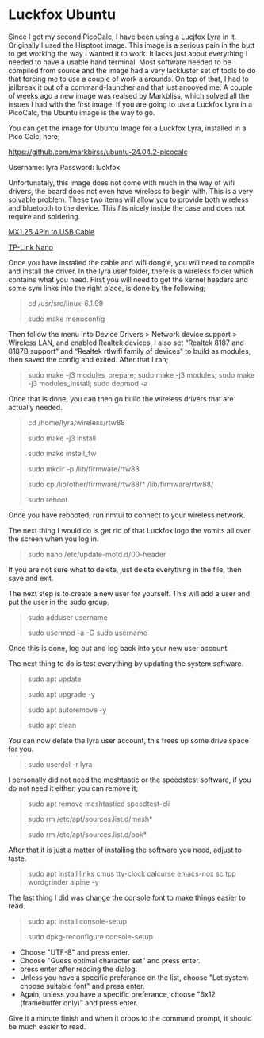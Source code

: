 # Luckfox Ubuntu

Since I got my second PicoCalc, I have been using a Lucjfox Lyra in it. Originally I used the Hisptoot image. This image is a serious pain in the butt to get working the way I wanted it to work. It lacks just about everything I needed to have a usable hand terminal. Most software needed to be compiled from source and the image had a very lackluster set of tools to do that forcing me to use a couple of work a arounds. On top of that, I had to jailbreak it out of a command-launcher and that just anooyed me. A couple of weeks ago a new image was realsed by Markbliss, which solved all the issues I had with the first image. If you are going to use a Luckfox Lyra in a PicoCalc, the Ubuntu image is the way to go.

You can get the image for Ubuntu Image for a Luckfox Lyra, installed in a Pico Calc, here;

https://github.com/markbirss/ubuntu-24.04.2-picocalc

Username: lyra Password: luckfox

Unfortunately, this image does not come with much in the way of wifi drivers, the board does not even have wireless to begin with. This is a very solvable problem. These two items will allow you to provide both wireless and bluetooth to the device. This fits nicely inside the case and does not require and soldering.

[MX1.25 4Pin to USB Cable](https://www.amazon.com/dp/B0DRD5792W?ref=ppx_yo2ov_dt_b_fed_asin_title)

[TP-Link Nano](https://www.amazon.com/dp/B0BJ7XJ27X?ref=ppx_yo2ov_dt_b_fed_asin_title&th=1)

Once you have installed the cable and wifi dongle, you will need to compile and install the driver. In the lyra user folder, there is a wireless folder which contains what you need. First you will need to get the kernel headers and some sym links into the right place, is done by the following;

> cd /usr/src/linux-6.1.99
>
> sudo make menuconfig

Then follow the menu into Device Drivers > Network device support > Wireless LAN, and enabled Realtek devices, I also set “Realtek 8187 and 8187B support” and “Realtek rtlwifi family of devices” to build as modules, then saved the config and exited. After that I ran;

> sudo make -j3 modules_prepare; sudo make -j3 modules; sudo make -j3 modules_install; sudo depmod -a

Once that is done, you can then go build the wireless drivers that are actually needed.

> cd /home/lyra/wireless/rtw88
>
> sudo make -j3 install
>
> sudo make install_fw
>
> sudo mkdir -p /lib/firmware/rtw88
>
> sudo  cp /lib/other/firmware/rtw88/* /lib/firmware/rtw88/
>
> sudo reboot

Once you have rebooted, run nmtui to connect to your wireless network.

The next thing I would do is get rid of that Luckfox logo the vomits all over the screen when you log in.

> sudo nano /etc/update-motd.d/00-header

If you are not sure what to delete, just delete everything in the file, then save and exit.

The next step is to create a new user for yourself. This will add a user and put the user in the sudo group.

> sudo adduser username
>
> sudo usermod -a -G sudo username

Once this is done, log out and log back into your new user account.

The next thing to do is test everything by updating the system software.

> sudo apt update
>
> sudo apt upgrade -y
>
> sudo apt autoremove -y
>
> sudo apt clean

You can now delete the lyra user account, this frees up some drive space for you.

> sudo userdel -r lyra

I personally did not need the meshtastic or the speedstest software, if you do not need it either, you can remove it;

> sudo apt remove meshtasticd speedtest-cli
>
> sudo rm /etc/apt/sources.list.d/mesh*
>
> sudo rm /etc/apt/sources.list.d/ook*

After that it is just a matter of installing the software you need, adjust to taste.

> sudo apt install links cmus tty-clock calcurse emacs-nox sc tpp wordgrinder alpine -y

The last thing I did was change the console font to make things easier to read.

> sudo apt install console-setup
>
> sudo dpkg-reconfigure console-setup

- Choose "UTF-8" and press enter.
- Choose "Guess optimal character set" and press enter.
- press enter after reading the dialog.
- Unless you have a specific preferance on the list, choose "Let system choose suitable font" and press enter.
- Again, unless you have a specific preferance, choose "6x12 (framebuffer only)" and press enter.

Give it a minute finish and when it drops to the command prompt, it should be much easier to read.
